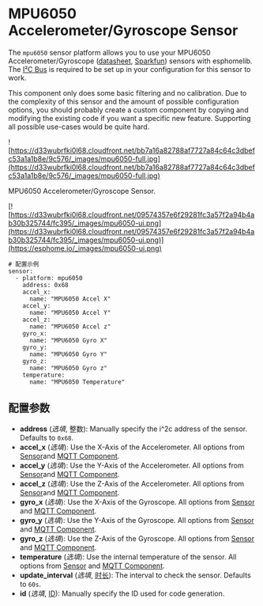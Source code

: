 # MPU6050 Accelerometer/Gyroscope Sensor

The `mpu6050` sensor platform allows you to use your MPU6050 Accelerometer/Gyroscope ([datasheet](https://www.invensense.com/wp-content/uploads/2015/02/MPU-6000-Datasheet1.pdf), [Sparkfun](https://www.sparkfun.com/products/11028)) sensors with esphomelib. The [I²C Bus](https://esphome.io/components/i2c#i2c) is required to be set up in your configuration for this sensor to work.

This component only does some basic filtering and no calibration. Due to the complexity of this sensor and the amount of possible configuration options, you should probably create a custom component by copying and modifying the existing code if you want a specific new feature. Supporting all possible use-cases would be quite hard.

![https://d33wubrfki0l68.cloudfront.net/bb7a16a82788af7727a84c64c3dbefc53a1a1b8e/9c576/_images/mpu6050-full.jpg](https://d33wubrfki0l68.cloudfront.net/bb7a16a82788af7727a84c64c3dbefc53a1a1b8e/9c576/_images/mpu6050-full.jpg)

MPU6050 Accelerometer/Gyroscope Sensor.

[![https://d33wubrfki0l68.cloudfront.net/09574357e6f29281fc3a57f2a94b4ab30b325744/fc395/_images/mpu6050-ui.png](https://d33wubrfki0l68.cloudfront.net/09574357e6f29281fc3a57f2a94b4ab30b325744/fc395/_images/mpu6050-ui.png)](https://esphome.io/_images/mpu6050-ui.png)

```
# 配置示例
sensor:
  - platform: mpu6050
    address: 0x68
    accel_x:
      name: "MPU6050 Accel X"
    accel_y:
      name: "MPU6050 Accel Y"
    accel_z:
      name: "MPU6050 Accel z"
    gyro_x:
      name: "MPU6050 Gyro X"
    gyro_y:
      name: "MPU6050 Gyro Y"
    gyro_z:
      name: "MPU6050 Gyro z"
    temperature:
      name: "MPU6050 Temperature"
```

## **配置参数**

- **address** (*选填*, 整数): Manually specify the i^2c address of the sensor. Defaults to `0x68`.
- **accel_x** (*选填*): Use the X-Axis of the Accelerometer. All options from [Sensor](https://esphome.io/components/sensor/#config-sensor)and [MQTT Component](https://esphome.io/components/mqtt#config-mqtt-component).
- **accel_y** (*选填*): Use the Y-Axis of the Accelerometer. All options from [Sensor](https://esphome.io/components/sensor/#config-sensor)and [MQTT Component](https://esphome.io/components/mqtt#config-mqtt-component).
- **accel_z** (*选填*): Use the Z-Axis of the Accelerometer. All options from [Sensor](https://esphome.io/components/sensor/#config-sensor)and [MQTT Component](https://esphome.io/components/mqtt#config-mqtt-component).
- **gyro_x** (*选填*): Use the X-Axis of the Gyroscope. All options from [Sensor](https://esphome.io/components/sensor/#config-sensor) and [MQTT Component](https://esphome.io/components/mqtt#config-mqtt-component).
- **gyro_y** (*选填*): Use the Y-Axis of the Gyroscope. All options from [Sensor](https://esphome.io/components/sensor/#config-sensor) and [MQTT Component](https://esphome.io/components/mqtt#config-mqtt-component).
- **gyro_z** (*选填*): Use the Z-Axis of the Gyroscope. All options from [Sensor](https://esphome.io/components/sensor/#config-sensor) and [MQTT Component](https://esphome.io/components/mqtt#config-mqtt-component).
- **temperature** (*选填*): Use the internal temperature of the sensor. All options from [Sensor](https://esphome.io/components/sensor/#config-sensor) and [MQTT Component](https://esphome.io/components/mqtt#config-mqtt-component).
- **update_interval** (*选填*, [时长](esphome/guides/configuration-types#时长)): The interval to check the sensor. Defaults to `60s`.
- **id** (*选填*, [ID](esphome/guides/configuration-types#id)): Manually specify the ID used for code generation.